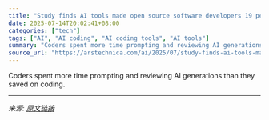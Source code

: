 ```yaml
---
title: "Study finds AI tools made open source software developers 19 percent slower"
date: 2025-07-14T20:02:41+08:00
categories: ["tech"]
tags: ["AI", "AI coding", "AI coding tools", "AI tools"]
summary: "Coders spent more time prompting and reviewing AI generations than they saved on coding."
source_url: "https://arstechnica.com/ai/2025/07/study-finds-ai-tools-made-open-source-software-developers-19-percent-slower/"
---
```


Coders spent more time prompting and reviewing AI generations than they saved on coding.

---

*来源: [原文链接](https://arstechnica.com/ai/2025/07/study-finds-ai-tools-made-open-source-software-developers-19-percent-slower/)*

